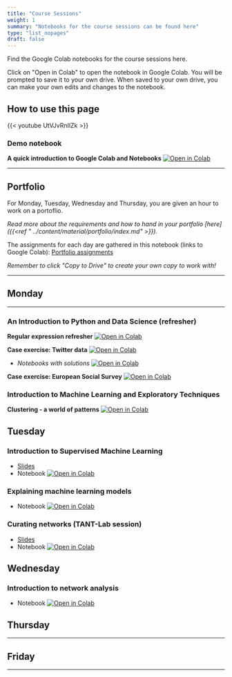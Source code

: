 ```yaml
---
title: "Course Sessions"
weight: 1
summary: "Notebooks for the course sessions can be found here"
type: "list_nopages"
draft: false
---
```


Find the Google Colab notebooks for the course sessions here.

Click on "Open in Colab" to open the notebook in Google Colab. You will be prompted to save it to your own drive. When saved to your own drive, you can make your own edits and changes to the notebook.

## How to use this page
{{< youtube UtVJvRnIlZk >}}

### Demo notebook

**A quick introduction to Google Colab and Notebooks** [![Open in Colab](https://colab.research.google.com/assets/colab-badge.svg)](https://colab.research.google.com/github/CALDISS-AAU/sdsphd20/blob/master/notebooks/check-ins/sdsphd20_colab-demo.ipynb#&offline=true&sandboxMode=true)

---
## Portfolio

For Monday, Tuesday, Wednesday and Thursday, you are given an hour to work on a portoflio.

*Read more about the requirements and how to hand in your portfolio [here]({{<ref " ../content/material/portfolio/index.md" >}}).*

The assignments for each day are gathered in this notebook (links to Google Colab): [Portfolio assignments](https://colab.research.google.com/github/CALDISS-AAU/sdsphd21/blob/master/notebooks/portfolio/sdsphd21_portfolio-assignments.ipynb#&offline=true&sandboxMode=true)

*Remember to click "Copy to Drive" to create your own copy to work with!*

---


## Monday

---
### An Introduction to Python and Data Science (refresher)

**Regular expression refresher** [![Open in Colab](https://colab.research.google.com/assets/colab-badge.svg)](https://colab.research.google.com/github/CALDISS-AAU/sdsphd21/blob/master/notebooks/regex.ipynb#&offline=true&sandboxMode=true)

**Case exercise: Twitter data** [![Open in Colab](https://colab.research.google.com/assets/colab-badge.svg)](https://colab.research.google.com/github/CALDISS-AAU/sdsphd21/blob/master/notebooks/twitter_exc.ipynb#&offline=true&sandboxMode=true)

  - *Notebooks with solutions* [![Open in Colab](https://colab.research.google.com/assets/colab-badge.svg)](https://colab.research.google.com/github/CALDISS-AAU/sdsphd21/blob/master/notebooks/twitter_data.ipynb#&offline=true&sandboxMode=true) 

**Case exercise: European Social Survey** [![Open in Colab](https://colab.research.google.com/assets/colab-badge.svg)](https://colab.research.google.com/github/CALDISS-AAU/sdsphd21/blob/master/notebooks/ess.ipynb#&offline=true&sandboxMode=true)

### Introduction to Machine Learning and Exploratory Techniques

**Clustering - a world of patterns** [![Open in Colab](https://colab.research.google.com/assets/colab-badge.svg)](https://colab.research.google.com/github/CALDISS-AAU/sdsphd21/blob/master/notebooks/clustering2021.ipynb#&offline=true&sandboxMode=true)


## Tuesday

### Introduction to Supervised Machine Learning 

* [Slides](https://caldiss-aau.github.io/sdsphd21/slides/SML_introduction_theory.html)
* Notebook [![Open in Colab](https://colab.research.google.com/assets/colab-badge.svg)](https://colab.research.google.com/github/CALDISS-AAU/sdsphd21/blob/master/notebooks/sdsphd2021_SML_application_py.ipynb#&offline=true&sandboxMode=true)

### Explaining machine learning models 

* Notebook [![Open in Colab](https://colab.research.google.com/assets/colab-badge.svg)](https://colab.research.google.com/github/CALDISS-AAU/sdsphd21/blob/master/notebooks/sdsphd2021_Explainable_ML.ipynb#&offline=true&sandboxMode=true)

### Curating networks (TANT-Lab session)

* [Slides](https://docs.google.com/presentation/d/1McJbva4fpjZj_9hNcHnD4vR7QUpWVOurwDQzUoqN7ms/edit#slide=id.g8ed6107cda_0_174)
* Notebook [![Open in Colab](https://colab.research.google.com/assets/colab-badge.svg)](https://colab.research.google.com/github/CALDISS-AAU/sdsphd21/blob/master/notebooks/CuratingNetworks.ipynb#&offline=true&sandboxMode=true)

## Wednesday

### Introduction to network analysis

* Notebook [![Open in Colab](https://colab.research.google.com/assets/colab-badge.svg)](https://colab.research.google.com/github/CALDISS-AAU/sdsphd21/blob/master/notebooks/sdsphd2021_intro_networks.ipynb#&offline=true&sandboxMode=true)



## Thursday
---



## Friday
---

